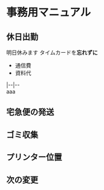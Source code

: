 # 事務用マニュアル
## 休日出勤
明日休みます
タイムカードを**忘れずに**
- 通信費
- 資料代

|--|--<br>aaa


## 宅急便の発送
## ゴミ収集
## プリンター位置
## 次の変更